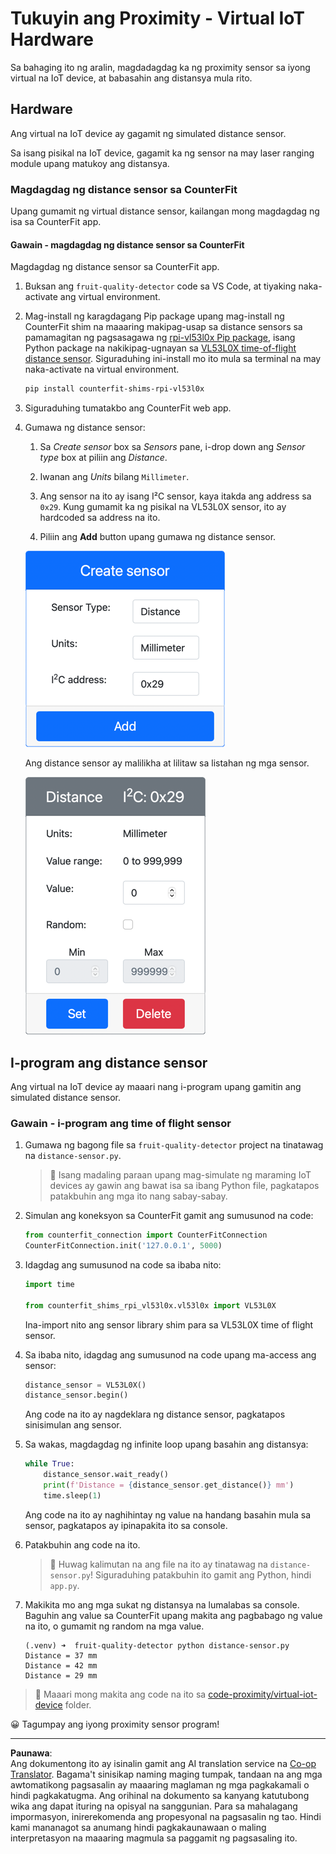 <!--
CO_OP_TRANSLATOR_METADATA:
{
  "original_hash": "7e9f05bdc50a40fd924b1d66934471bf",
  "translation_date": "2025-08-27T22:49:08+00:00",
  "source_file": "4-manufacturing/lessons/4-trigger-fruit-detector/virtual-device-proximity.md",
  "language_code": "tl"
}
-->
# Tukuyin ang Proximity - Virtual IoT Hardware

Sa bahaging ito ng aralin, magdadagdag ka ng proximity sensor sa iyong virtual na IoT device, at babasahin ang distansya mula rito.

## Hardware

Ang virtual na IoT device ay gagamit ng simulated distance sensor.

Sa isang pisikal na IoT device, gagamit ka ng sensor na may laser ranging module upang matukoy ang distansya.

### Magdagdag ng distance sensor sa CounterFit

Upang gumamit ng virtual distance sensor, kailangan mong magdagdag ng isa sa CounterFit app.

#### Gawain - magdagdag ng distance sensor sa CounterFit

Magdagdag ng distance sensor sa CounterFit app.

1. Buksan ang `fruit-quality-detector` code sa VS Code, at tiyaking naka-activate ang virtual environment.

1. Mag-install ng karagdagang Pip package upang mag-install ng CounterFit shim na maaaring makipag-usap sa distance sensors sa pamamagitan ng pagsasagawa ng [rpi-vl53l0x Pip package](https://pypi.org/project/rpi-vl53l0x/), isang Python package na nakikipag-ugnayan sa [VL53L0X time-of-flight distance sensor](https://wiki.seeedstudio.com/Grove-Time_of_Flight_Distance_Sensor-VL53L0X/). Siguraduhing ini-install mo ito mula sa terminal na may naka-activate na virtual environment.

    ```sh
    pip install counterfit-shims-rpi-vl53l0x
    ```

1. Siguraduhing tumatakbo ang CounterFit web app.

1. Gumawa ng distance sensor:

    1. Sa *Create sensor* box sa *Sensors* pane, i-drop down ang *Sensor type* box at piliin ang *Distance*.

    1. Iwanan ang *Units* bilang `Millimeter`.

    1. Ang sensor na ito ay isang I²C sensor, kaya itakda ang address sa `0x29`. Kung gumamit ka ng pisikal na VL53L0X sensor, ito ay hardcoded sa address na ito.

    1. Piliin ang **Add** button upang gumawa ng distance sensor.

    ![Ang mga setting ng distance sensor](../../../../../translated_images/counterfit-create-distance-sensor.967c9fb98f27888d95920c9784d004c972490eb71f70397fe13bd70a79a879a3.tl.png)

    Ang distance sensor ay malilikha at lilitaw sa listahan ng mga sensor.

    ![Ang nalikhang distance sensor](../../../../../translated_images/counterfit-distance-sensor.079eefeeea0b68afc36431ce8fcbe2f09a7e4916ed1cd5cb30e696db53bc18fa.tl.png)

## I-program ang distance sensor

Ang virtual na IoT device ay maaari nang i-program upang gamitin ang simulated distance sensor.

### Gawain - i-program ang time of flight sensor

1. Gumawa ng bagong file sa `fruit-quality-detector` project na tinatawag na `distance-sensor.py`.

    > 💁 Isang madaling paraan upang mag-simulate ng maraming IoT devices ay gawin ang bawat isa sa ibang Python file, pagkatapos patakbuhin ang mga ito nang sabay-sabay.

1. Simulan ang koneksyon sa CounterFit gamit ang sumusunod na code:

    ```python
    from counterfit_connection import CounterFitConnection
    CounterFitConnection.init('127.0.0.1', 5000)
    ```

1. Idagdag ang sumusunod na code sa ibaba nito:

    ```python
    import time
    
    from counterfit_shims_rpi_vl53l0x.vl53l0x import VL53L0X
    ```

    Ina-import nito ang sensor library shim para sa VL53L0X time of flight sensor.

1. Sa ibaba nito, idagdag ang sumusunod na code upang ma-access ang sensor:

    ```python
    distance_sensor = VL53L0X()
    distance_sensor.begin()
    ```

    Ang code na ito ay nagdeklara ng distance sensor, pagkatapos sinisimulan ang sensor.

1. Sa wakas, magdagdag ng infinite loop upang basahin ang distansya:

    ```python
    while True:
        distance_sensor.wait_ready()
        print(f'Distance = {distance_sensor.get_distance()} mm')
        time.sleep(1)
    ```

    Ang code na ito ay naghihintay ng value na handang basahin mula sa sensor, pagkatapos ay ipinapakita ito sa console.

1. Patakbuhin ang code na ito.

    > 💁 Huwag kalimutan na ang file na ito ay tinatawag na `distance-sensor.py`! Siguraduhing patakbuhin ito gamit ang Python, hindi `app.py`.

1. Makikita mo ang mga sukat ng distansya na lumalabas sa console. Baguhin ang value sa CounterFit upang makita ang pagbabago ng value na ito, o gumamit ng random na mga value.

    ```output
    (.venv) ➜  fruit-quality-detector python distance-sensor.py 
    Distance = 37 mm
    Distance = 42 mm
    Distance = 29 mm
    ```

> 💁 Maaari mong makita ang code na ito sa [code-proximity/virtual-iot-device](../../../../../4-manufacturing/lessons/4-trigger-fruit-detector/code-proximity/virtual-iot-device) folder.

😀 Tagumpay ang iyong proximity sensor program!

---

**Paunawa**:  
Ang dokumentong ito ay isinalin gamit ang AI translation service na [Co-op Translator](https://github.com/Azure/co-op-translator). Bagama't sinisikap naming maging tumpak, tandaan na ang mga awtomatikong pagsasalin ay maaaring maglaman ng mga pagkakamali o hindi pagkakatugma. Ang orihinal na dokumento sa kanyang katutubong wika ang dapat ituring na opisyal na sanggunian. Para sa mahalagang impormasyon, inirerekomenda ang propesyonal na pagsasalin ng tao. Hindi kami mananagot sa anumang hindi pagkakaunawaan o maling interpretasyon na maaaring magmula sa paggamit ng pagsasaling ito.